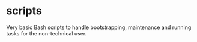 scripts
=======

Very basic Bash scripts to handle bootstrapping, maintenance and running tasks for the non-technical user.

